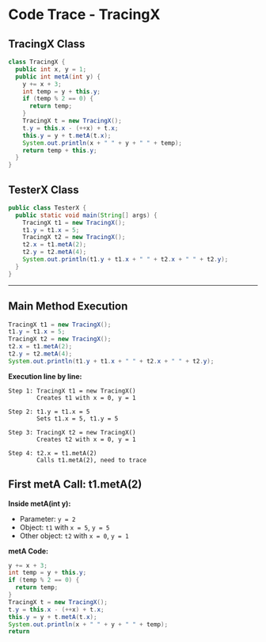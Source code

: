 # Code Trace - TracingX

## TracingX Class
```java
class TracingX {
  public int x, y = 1;
  public int metA(int y) {
    y += x + 3;
    int temp = y + this.y;
    if (temp % 2 == 0) {
      return temp;
    }
    TracingX t = new TracingX();
    t.y = this.x - (++x) + t.x;
    this.y = y + t.metA(t.x);
    System.out.println(x + " " + y + " " + temp);
    return temp + this.y;
  }
}
```

## TesterX Class
```java
public class TesterX {
  public static void main(String[] args) {
    TracingX t1 = new TracingX();
    t1.y = t1.x = 5;
    TracingX t2 = new TracingX();
    t2.x = t1.metA(2);
    t2.y = t2.metA(4);
    System.out.println(t1.y + t1.x + " " + t2.x + " " + t2.y);
  }
}
```

---

## **Main Method Execution**
```java
TracingX t1 = new TracingX();
t1.y = t1.x = 5;
TracingX t2 = new TracingX();
t2.x = t1.metA(2);
t2.y = t2.metA(4);
System.out.println(t1.y + t1.x + " " + t2.x + " " + t2.y);
```

**Execution line by line:**

```
Step 1: TracingX t1 = new TracingX()
        Creates t1 with x = 0, y = 1

Step 2: t1.y = t1.x = 5
        Sets t1.x = 5, t1.y = 5

Step 3: TracingX t2 = new TracingX()
        Creates t2 with x = 0, y = 1

Step 4: t2.x = t1.metA(2)
        Calls t1.metA(2), need to trace
```

## **First metA Call: t1.metA(2)**
**Inside metA(int y):**
- Parameter: `y = 2`
- Object: `t1` with `x = 5`, `y = 5`
- Other object: `t2` with `x = 0`, `y = 1`

**metA Code:**
```java
y += x + 3;
int temp = y + this.y;
if (temp % 2 == 0) {
  return temp;
}
TracingX t = new TracingX();
t.y = this.x - (++x) + t.x;
this.y = y + t.metA(t.x);
System.out.println(x + " " + y + " " + temp);
return
